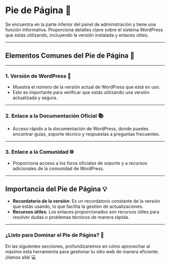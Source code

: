 # Pie de Página 📝

Se encuentra en la parte inferior del panel de administración y tiene una función informativa. Proporciona detalles clave sobre el sistema WordPress que estás utilizando, incluyendo la versión instalada y enlaces útiles.

---

## Elementos Comunes del Pie de Página 🧩

---

### 1. **Versión de WordPress** 🔄
   - Muestra el número de la versión actual de WordPress que está en uso.
   - Esto es importante para verificar que estás utilizando una versión actualizada y segura.

---

### 2. **Enlace a la Documentación Oficial** 📚
   - Acceso rápido a la documentación de WordPress, donde puedes encontrar guías, soporte técnico y respuestas a preguntas frecuentes.

---

### 3. **Enlace a la Comunidad** 🌐
   - Proporciona acceso a los foros oficiales de soporte y a recursos adicionales de la comunidad de WordPress.

---

## Importancia del Pie de Página 💡

- **Recordatorio de la versión**: Es un recordatorio constante de la versión que estás usando, lo que facilita la gestión de actualizaciones.
- **Recursos útiles**: Los enlaces proporcionados son recursos útiles para resolver dudas o problemas técnicos de manera rápida.

---

### ¿Listo para Dominar el Pie de Página? 🚀

En las siguientes secciones, profundizaremos en cómo aprovechar al máximo esta herramienta para gestionar tu sitio web de manera eficiente. ¡Vamos allá! 💻
